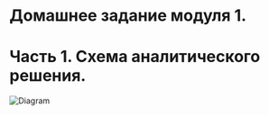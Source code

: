 # Домашнее задание модуля 1.
# Часть 1. Схема аналитического решения.

![Diagram]([https://github.com/likepyt/datalearn/blob/main/de101/module-01/scheme.drawio])
